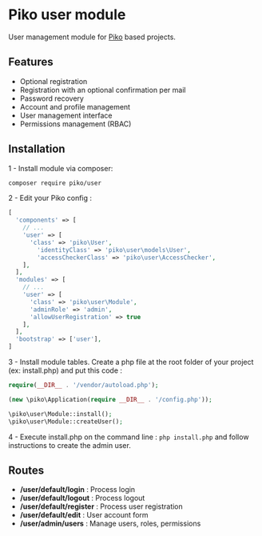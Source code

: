 # Piko user module

User management module for [Piko](https://piko-framework.github.io/) based projects.

## Features
- Optional registration
- Registration with an optional confirmation per mail
- Password recovery
- Account and profile management
- User management interface
- Permissions management (RBAC)

## Installation

1 - Install module via composer:

```bash
composer require piko/user
```

2 - Edit your Piko config :

```php
[
  'components' => [
    // ...
    'user' => [
      'class' => 'piko\User',
        'identityClass' => 'piko\user\models\User',
        'accessCheckerClass' => 'piko\user\AccessChecker',
    ],
  ],
  'modules' => [
    // ...
    'user' => [
      'class' => 'piko\user\Module',
      'adminRole' => 'admin',
      'allowUserRegistration' => true
    ],
  ],
  'bootstrap' => ['user'],
]
```

3 - Install module tables. Create a php file at the root folder of your project (ex: install.php) and put this code :

```php
require(__DIR__ . '/vendor/autoload.php');

(new \piko\Application(require __DIR__ . '/config.php'));

\piko\user\Module::install();
\piko\user\Module::createUser();
```

4 - Execute install.php on the command line : `php install.php` and follow instructions to create the admin user.


## Routes
- **/user/default/login** : Process login
- **/user/default/logout** : Process logout
- **/user/default/register** : Process user registration
- **/user/default/edit** : User account form
- **/user/admin/users** : Manage users, roles, permissions

